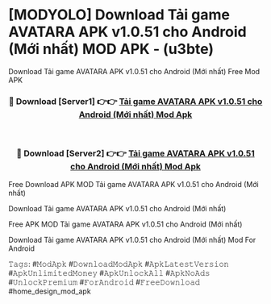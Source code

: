 # [MODYOLO] Download Tải game AVATARA APK v1.0.51 cho Android (Mới nhất) MOD APK - (u3bte)
Download Tải game AVATARA APK v1.0.51 cho Android (Mới nhất) Free Mod APK

<div align="center">
<h3>🔴 Download [Server1] 👉👉 <a href="https://apk-comot.site?title=Tải_game_AVATARA_APK_v1.0.51_cho_Android_(Mới_nhất)">Tải game AVATARA APK v1.0.51 cho Android (Mới nhất) Mod Apk</a></h3><br>

<h3>🔴 Download [Server2] 👉👉 <a href="https://apk-comot.site?title=Tải_game_AVATARA_APK_v1.0.51_cho_Android_(Mới_nhất)">Tải game AVATARA APK v1.0.51 cho Android (Mới nhất) Mod Apk</a></h3>
</div>


Free Download APK MOD Tải game AVATARA APK v1.0.51 cho Android (Mới nhất)

Download Tải game AVATARA APK v1.0.51 cho Android (Mới nhất) 

Free APK MOD Tải game AVATARA APK v1.0.51 cho Android (Mới nhất) 

Download Tải game AVATARA APK v1.0.51 cho Android (Mới nhất) Mod For Android

𝚃𝚊𝚐𝚜: #𝙼𝚘𝚍𝙰𝚙𝚔 #𝙳𝚘𝚠𝚗𝚕𝚘𝚊𝚍𝙼𝚘𝚍𝙰𝚙𝚔 #𝙰𝚙𝚔𝙻𝚊𝚝𝚎𝚜𝚝𝚅𝚎𝚛𝚜𝚒𝚘𝚗 #𝙰𝚙𝚔𝚄𝚗𝚕𝚒𝚖𝚒𝚝𝚎𝚍𝙼𝚘𝚗𝚎𝚢 #𝙰𝚙𝚔𝚄𝚗𝚕𝚘𝚌𝚔𝙰𝚕𝚕 #𝙰𝚙𝚔𝙽𝚘𝙰𝚍𝚜 #𝚄𝚗𝚕𝚘𝚌𝚔𝙿𝚛𝚎𝚖𝚒𝚞𝚖 #𝙵𝚘𝚛𝙰𝚗𝚍𝚛𝚘𝚒𝚍 #𝙵𝚛𝚎𝚎𝙳𝚘𝚠𝚗𝚕𝚘𝚊𝚍 #home_design_mod_apk